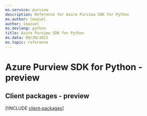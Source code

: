 ```yaml
---
ms.service: purview
description: Reference for Azure Purview SDK for Python
ms.author: lmazuel
author: lmazuel
ms.devlang: python
title: Azure Purview SDK for Python
ms.data: 09/30/2022
ms.topic: reference
---
```

# Azure Purview SDK for Python - preview

## Client packages - preview
[!INCLUDE [client-packages](purview-client-index.md)]